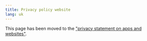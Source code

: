```yaml
---
title: Privacy policy website
lang: uk
---
```


This page has been moved to the ["privacy statement on apps and websites"](gdpr).

